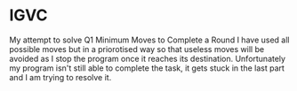 # IGVC
My attempt to solve Q1 Minimum Moves to Complete a Round
I have used all possible moves but in a priorotised way so that useless moves will be avoided as I stop the program once it reaches its destination.
Unfortunately my program isn't still able to complete the task, it gets stuck in the last part and I am trying to resolve it.
